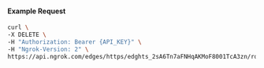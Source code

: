 <!-- Code generated for API Clients. DO NOT EDIT. -->

#### Example Request

```bash
curl \
-X DELETE \
-H "Authorization: Bearer {API_KEY}" \
-H "Ngrok-Version: 2" \
https://api.ngrok.com/edges/https/edghts_2sA6Tn7aFNHqAKMoF8001TcA3zn/routes/edghtsrt_2sA6TiUQ7WBwR2vmjldvhep7MWZ/traffic_policy
```
